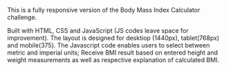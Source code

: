 This is a fully responsive version of the Body Mass Index Calculator challenge.

Built with HTML, CSS and JavaScript (JS codes leave space for improvement). The layout is designed for desktiop (1440px), tablet(768px) and mobile(375). The Javascript code enables users to select between metric and imperial units; Receive BMI result based on entered height and weight measurements as well as respective explanation of calculated BMI.
